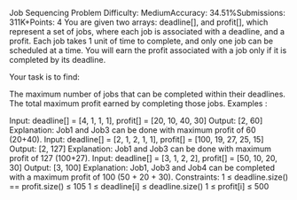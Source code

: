 Job Sequencing Problem
Difficulty: MediumAccuracy: 34.51%Submissions: 311K+Points: 4
You are given two arrays: deadline[], and profit[], which represent a set of jobs, where each job is associated with a deadline, and a profit. Each job takes 1 unit of time to complete, and only one job can be scheduled at a time. You will earn the profit associated with a job only if it is completed by its deadline.

Your task is to find:

The maximum number of jobs that can be completed within their deadlines.
The total maximum profit earned by completing those jobs.
Examples :

Input: deadline[] = [4, 1, 1, 1], profit[] = [20, 10, 40, 30]
Output: [2, 60]
Explanation: Job1 and Job3 can be done with maximum profit of 60 (20+40).
Input: deadline[] = [2, 1, 2, 1, 1], profit[] = [100, 19, 27, 25, 15]
Output: [2, 127]
Explanation: Job1 and Job3 can be done with maximum profit of 127 (100+27).
Input: deadline[] = [3, 1, 2, 2], profit[] = [50, 10, 20, 30]
Output: [3, 100]
Explanation: Job1, Job3 and Job4 can be completed with a maximum profit of 100 (50 + 20 + 30).
Constraints:
1 ≤ deadline.size() == profit.size() ≤ 105
1 ≤ deadline[i] ≤ deadline.size()
1 ≤ profit[i] ≤ 500
